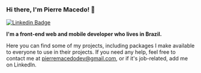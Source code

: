 ### Hi there, I'm Pierre Macedo! 👋

[![Linkedin Badge](https://img.shields.io/badge/-LinkedIn-0e76a8?style=flat-square&logo=Linkedin&logoColor=white)](https://www.linkedin.com/in/pierrealexandermacedo/)

**I'm a front-end web and mobile developer who lives in Brazil.** 

Here you can find some of my projects, including packages I make available to everyone to use in their projects. If you need any help, feel free to contact me at pierremacedodev@gmail.com, or if it's job-related, add me on LinkedIn.
